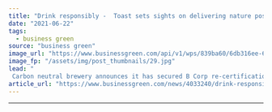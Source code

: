 ```yaml
---
title: "Drink responsibly -  Toast sets sights on delivering nature positive beer"
date: "2021-06-22"
tags: 
  - business green
source: "business green"
image_url: "https://www.businessgreen.com/api/v1/wps/839ba60/6db316ee-6fdf-4e1c-bf63-e186671279ee/3/Box-Packaging-185x114.jpg"
image_fp: "/assets/img/post_thumbnails/29.jpg"
lead: "
 Carbon neutral brewery announces it has secured B Corp re-certification ..."
article_url: "https://www.businessgreen.com/news/4033240/drink-responsibly-toast-sets-sights"
---
```


---
